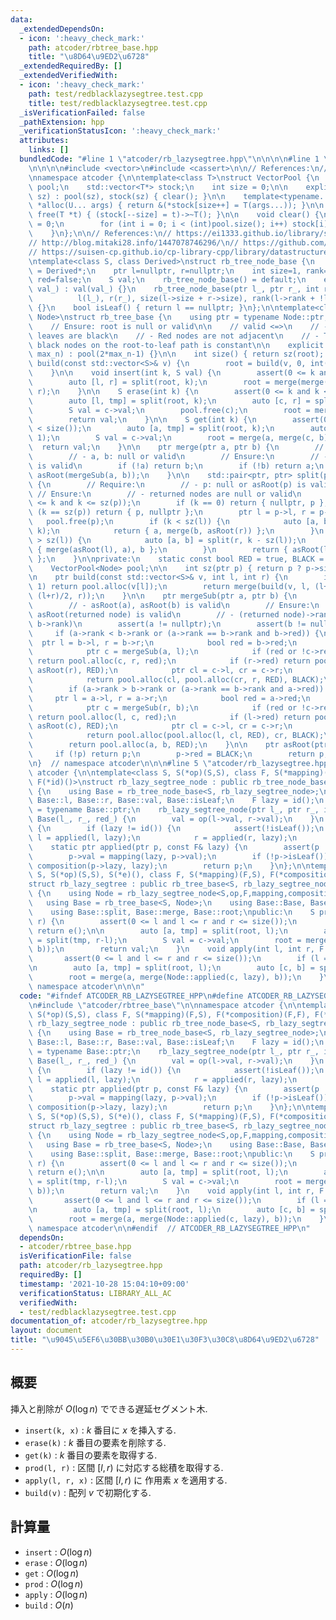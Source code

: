 ```yaml
---
data:
  _extendedDependsOn:
  - icon: ':heavy_check_mark:'
    path: atcoder/rbtree_base.hpp
    title: "\u8D64\u9ED2\u6728"
  _extendedRequiredBy: []
  _extendedVerifiedWith:
  - icon: ':heavy_check_mark:'
    path: test/redblacklazysegtree.test.cpp
    title: test/redblacklazysegtree.test.cpp
  _isVerificationFailed: false
  _pathExtension: hpp
  _verificationStatusIcon: ':heavy_check_mark:'
  attributes:
    links: []
  bundledCode: "#line 1 \"atcoder/rb_lazysegtree.hpp\"\n\n\n\n#line 1 \"atcoder/rbtree_base.hpp\"\
    \n\n\n\n#include <vector>\n#include <cassert>\n\n// References:\n// https://ei1333.github.io/library/other/vector-pool.cpp\n\
    \nnamespace atcoder {\n\ntemplate<class T>\nstruct VectorPool {\n    std::vector<T>\
    \ pool;\n    std::vector<T*> stock;\n    int size = 0;\n\n    explicit VectorPool(int\
    \ sz) : pool(sz), stock(sz) { clear(); }\n\n    template<typename... U>\n    T\
    \ *alloc(U... args) { return &(*stock[size++] = T(args...)); }\n\n    inline void\
    \ free(T *t) { (stock[--size] = t)->~T(); }\n\n    void clear() {\n        size\
    \ = 0;\n        for (int i = 0; i < (int)pool.size(); i++) stock[i] = &pool[i];\n\
    \    }\n};\n\n// References:\n// https://ei1333.github.io/library/structure/bbst/lazy-red-black-tree.cpp\n\
    // http://blog.mitaki28.info/1447078746296/\n// https://github.com/atcoder/ac-library/blob/master/atcoder/lazysegtree.hpp\n\
    // https://suisen-cp.github.io/cp-library-cpp/library/datastructure/lazy_eval_dynamic_sequence.hpp\n\
    \ntemplate<class S, class Derived>\nstruct rb_tree_node_base {\n    using ptr\
    \ = Derived*;\n    ptr l=nullptr, r=nullptr;\n    int size=1, rank=0;\n    bool\
    \ red=false;\n    S val;\n    rb_tree_node_base() = default;\n    explicit rb_tree_node_base(S\
    \ val_) : val(val_) {}\n    rb_tree_node_base(ptr l_, ptr r_, int red_) :\n  \
    \          l(l_), r(r_), size(l->size + r->size), rank(l->rank + !l->red), red(red_)\
    \ {}\n    bool isLeaf() { return l == nullptr; }\n};\n\ntemplate<class S, class\
    \ Node>\nstruct rb_tree_base {\n    using ptr = typename Node::ptr;\n    ptr root;\n\
    \    // Ensure: root is null or valid\n\n    // valid <=>\n    // - The root and\
    \ leaves are black\n    // - Red nodes are not adjacent\n    // - The number of\
    \ black nodes on the root-to-leaf path is constant\n\n    explicit rb_tree_base(int\
    \ max_n) : pool(2*max_n-1) {}\n\n    int size() { return sz(root); }\n\n    void\
    \ build(const std::vector<S>& v) {\n        root = build(v, 0, int(v.size()));\n\
    \    }\n\n    void insert(int k, S val) {\n        assert(0 <= k and k <= size());\n\
    \        auto [l, r] = split(root, k);\n        root = merge(merge(l, pool.alloc(val)),\
    \ r);\n    }\n\n    S erase(int k) {\n        assert(0 <= k and k < size());\n\
    \        auto [l, tmp] = split(root, k);\n        auto [c, r] = split(tmp, 1);\n\
    \        S val = c->val;\n        pool.free(c);\n        root = merge(l, r);\n\
    \        return val;\n    }\n\n    S get(int k) {\n        assert(0 <= k and k\
    \ < size());\n        auto [a, tmp] = split(root, k);\n        auto [c, b] = split(tmp,\
    \ 1);\n        S val = c->val;\n        root = merge(a, merge(c, b));\n      \
    \  return val;\n    }\n\n    ptr merge(ptr a, ptr b) {\n        // Require:\n\
    \        // - a, b: null or valid\n        // Ensure:\n        // - returned node\
    \ is valid\n        if (!a) return b;\n        if (!b) return a;\n        return\
    \ asRoot(mergeSub(a, b));\n    }\n\n    std::pair<ptr, ptr> split(ptr p, int k)\
    \ {\n        // Require:\n        // - p: null or asRoot(p) is valid\n       \
    \ // Ensure:\n        // - returned nodes are null or valid\n        assert(0\
    \ <= k and k <= sz(p));\n        if (k == 0) return { nullptr, p };\n        if\
    \ (k == sz(p)) return { p, nullptr };\n        ptr l = p->l, r = p->r;\n     \
    \   pool.free(p);\n        if (k < sz(l)) {\n            auto [a, b] = split(l,\
    \ k);\n            return { a, merge(b, asRoot(r)) };\n        }\n        if (k\
    \ > sz(l)) {\n            auto [a, b] = split(r, k - sz(l));\n            return\
    \ { merge(asRoot(l), a), b };\n        }\n        return { asRoot(l), asRoot(r)\
    \ };\n    }\n\nprivate:\n    static const bool RED = true, BLACK = false;\n\n\
    \    VectorPool<Node> pool;\n\n    int sz(ptr p) { return p ? p->size : 0; }\n\
    \n    ptr build(const std::vector<S>& v, int l, int r) {\n        if (r - l ==\
    \ 1) return pool.alloc(v[l]);\n        return merge(build(v, l, (l+r)/2), build(v,\
    \ (l+r)/2, r));\n    }\n\n    ptr mergeSub(ptr a, ptr b) {\n        // Require:\n\
    \        // - asRoot(a), asRoot(b) is valid\n        // Ensure:\n        // -\
    \ asRoot(returned node) is valid\n        // - (returned node)->rank = max(a->rank,\
    \ b->rank)\n        assert(a != nullptr);\n        assert(b != nullptr);\n   \
    \     if (a->rank < b->rank or (a->rank == b->rank and b->red)) {\n          \
    \  ptr l = b->l, r = b->r;\n            bool red = b->red;\n            pool.free(b);\n\
    \            ptr c = mergeSub(a, l);\n            if (red or !c->red or !c->l->red)\
    \ return pool.alloc(c, r, red);\n            if (r->red) return pool.alloc(asRoot(c),\
    \ asRoot(r), RED);\n            ptr cl = c->l, cr = c->r;\n            pool.free(c);\n\
    \            return pool.alloc(cl, pool.alloc(cr, r, RED), BLACK);\n        }\n\
    \        if (a->rank > b->rank or (a->rank == b->rank and a->red)) {\n       \
    \     ptr l = a->l, r = a->r;\n            bool red = a->red;\n            pool.free(a);\n\
    \            ptr c = mergeSub(r, b);\n            if (red or !c->red or !c->r->red)\
    \ return pool.alloc(l, c, red);\n            if (l->red) return pool.alloc(asRoot(l),\
    \ asRoot(c), RED);\n            ptr cl = c->l, cr = c->r;\n            pool.free(c);\n\
    \            return pool.alloc(pool.alloc(l, cl, RED), cr, BLACK);\n        }\n\
    \        return pool.alloc(a, b, RED);\n    }\n\n    ptr asRoot(ptr p) {\n   \
    \     if (!p) return p;\n        p->red = BLACK;\n        return p;\n    }\n};\n\
    \n}  // namespace atcoder\n\n\n#line 5 \"atcoder/rb_lazysegtree.hpp\"\n\nnamespace\
    \ atcoder {\n\ntemplate<class S, S(*op)(S,S), class F, S(*mapping)(F,S), F(*composition)(F,F),\
    \ F(*id)()>\nstruct rb_lazy_segtree_node : public rb_tree_node_base<S, rb_lazy_segtree_node<S,op,F,mapping,composition,id>>\
    \ {\n    using Base = rb_tree_node_base<S, rb_lazy_segtree_node>;\n    using Base::Base,\
    \ Base::l, Base::r, Base::val, Base::isLeaf;\n    F lazy = id();\n    using ptr\
    \ = typename Base::ptr;\n    rb_lazy_segtree_node(ptr l_, ptr r_, int red_) :\
    \ Base(l_, r_, red_) {\n        val = op(l->val, r->val);\n    }\n    ~rb_lazy_segtree_node()\
    \ {\n        if (lazy != id()) {\n            assert(!isLeaf());\n           \
    \ l = applied(l, lazy);\n            r = applied(r, lazy);\n        }\n    }\n\
    \    static ptr applied(ptr p, const F& lazy) {\n        assert(p != nullptr);\n\
    \        p->val = mapping(lazy, p->val);\n        if (!p->isLeaf()) p->lazy =\
    \ composition(p->lazy, lazy);\n        return p;\n    }\n};\n\ntemplate<class\
    \ S, S(*op)(S,S), S(*e)(), class F, S(*mapping)(F,S), F(*composition)(F,F), F(*id)()>\n\
    struct rb_lazy_segtree : public rb_tree_base<S, rb_lazy_segtree_node<S,op,F,mapping,composition,id>>\
    \ {\n    using Node = rb_lazy_segtree_node<S,op,F,mapping,composition,id>;\n \
    \   using Base = rb_tree_base<S, Node>;\n    using Base::Base, Base::size;\nprivate:\n\
    \    using Base::split, Base::merge, Base::root;\npublic:\n    S prod(int l, int\
    \ r) {\n        assert(0 <= l and l <= r and r <= size());\n        if (l == r)\
    \ return e();\n\n        auto [a, tmp] = split(root, l);\n        auto [c, b]\
    \ = split(tmp, r-l);\n        S val = c->val;\n        root = merge(a, merge(c,\
    \ b));\n        return val;\n    }\n    void apply(int l, int r, F lazy) {\n \
    \       assert(0 <= l and l <= r and r <= size());\n        if (l == r) return;\n\
    \n        auto [a, tmp] = split(root, l);\n        auto [c, b] = split(tmp, r-l);\n\
    \        root = merge(a, merge(Node::applied(c, lazy), b));\n    }\n};\n\n}  //\
    \ namespace atcoder\n\n\n"
  code: "#ifndef ATCODER_RB_LAZYSEGTREE_HPP\n#define ATCODER_RB_LAZYSEGTREE_HPP 1\n\
    \n#include \"atcoder/rbtree_base\"\n\nnamespace atcoder {\n\ntemplate<class S,\
    \ S(*op)(S,S), class F, S(*mapping)(F,S), F(*composition)(F,F), F(*id)()>\nstruct\
    \ rb_lazy_segtree_node : public rb_tree_node_base<S, rb_lazy_segtree_node<S,op,F,mapping,composition,id>>\
    \ {\n    using Base = rb_tree_node_base<S, rb_lazy_segtree_node>;\n    using Base::Base,\
    \ Base::l, Base::r, Base::val, Base::isLeaf;\n    F lazy = id();\n    using ptr\
    \ = typename Base::ptr;\n    rb_lazy_segtree_node(ptr l_, ptr r_, int red_) :\
    \ Base(l_, r_, red_) {\n        val = op(l->val, r->val);\n    }\n    ~rb_lazy_segtree_node()\
    \ {\n        if (lazy != id()) {\n            assert(!isLeaf());\n           \
    \ l = applied(l, lazy);\n            r = applied(r, lazy);\n        }\n    }\n\
    \    static ptr applied(ptr p, const F& lazy) {\n        assert(p != nullptr);\n\
    \        p->val = mapping(lazy, p->val);\n        if (!p->isLeaf()) p->lazy =\
    \ composition(p->lazy, lazy);\n        return p;\n    }\n};\n\ntemplate<class\
    \ S, S(*op)(S,S), S(*e)(), class F, S(*mapping)(F,S), F(*composition)(F,F), F(*id)()>\n\
    struct rb_lazy_segtree : public rb_tree_base<S, rb_lazy_segtree_node<S,op,F,mapping,composition,id>>\
    \ {\n    using Node = rb_lazy_segtree_node<S,op,F,mapping,composition,id>;\n \
    \   using Base = rb_tree_base<S, Node>;\n    using Base::Base, Base::size;\nprivate:\n\
    \    using Base::split, Base::merge, Base::root;\npublic:\n    S prod(int l, int\
    \ r) {\n        assert(0 <= l and l <= r and r <= size());\n        if (l == r)\
    \ return e();\n\n        auto [a, tmp] = split(root, l);\n        auto [c, b]\
    \ = split(tmp, r-l);\n        S val = c->val;\n        root = merge(a, merge(c,\
    \ b));\n        return val;\n    }\n    void apply(int l, int r, F lazy) {\n \
    \       assert(0 <= l and l <= r and r <= size());\n        if (l == r) return;\n\
    \n        auto [a, tmp] = split(root, l);\n        auto [c, b] = split(tmp, r-l);\n\
    \        root = merge(a, merge(Node::applied(c, lazy), b));\n    }\n};\n\n}  //\
    \ namespace atcoder\n\n#endif  // ATCODER_RB_LAZYSEGTREE_HPP\n"
  dependsOn:
  - atcoder/rbtree_base.hpp
  isVerificationFile: false
  path: atcoder/rb_lazysegtree.hpp
  requiredBy: []
  timestamp: '2021-10-28 15:04:10+09:00'
  verificationStatus: LIBRARY_ALL_AC
  verifiedWith:
  - test/redblacklazysegtree.test.cpp
documentation_of: atcoder/rb_lazysegtree.hpp
layout: document
title: "\u9045\u5EF6\u30BB\u30B0\u30E1\u30F3\u30C8\u8D64\u9ED2\u6728"
---
```


## 概要

挿入と削除が $O(\log n)$ でできる遅延セグメント木.

- `insert(k, x)` : $k$ 番目に $x$ を挿入する.
- `erase(k)` : $k$ 番目の要素を削除する.
- `get(k)` : $k$ 番目の要素を取得する.
- `prod(l, r)` : 区間 $[l, r)$ に対応する総積を取得する.
- `apply(l, r, x)` : 区間 $[l, r)$ に 作用素 $x$ を適用する.
- `build(v)` : 配列 $v$ で初期化する.


## 計算量

- `insert` : $O(\log n)$
- `erase` : $O(\log n)$
- `get` : $O(\log n)$
- `prod` : $O(\log n)$
- `apply` : $O(\log n)$
- `build` : $O(n)$
